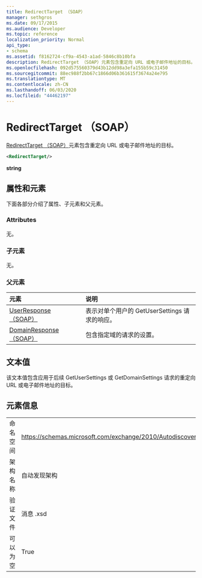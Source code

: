 ```yaml
---
title: RedirectTarget （SOAP）
manager: sethgros
ms.date: 09/17/2015
ms.audience: Developer
ms.topic: reference
localization_priority: Normal
api_type:
- schema
ms.assetid: f8162724-cf9a-4543-a1ad-5846c8b10bfa
description: RedirectTarget （SOAP）元素包含重定向 URL 或电子邮件地址的目标。
ms.openlocfilehash: 092d575560379d43b12dd98a3efa155b59c31450
ms.sourcegitcommit: 88ec988f2bb67c1866d06b361615f3674a24e795
ms.translationtype: MT
ms.contentlocale: zh-CN
ms.lasthandoff: 06/03/2020
ms.locfileid: "44462197"
---
```

# <a name="redirecttarget-soap"></a>RedirectTarget （SOAP）

[RedirectTarget （SOAP）](redirecttarget-soap.md)元素包含重定向 URL 或电子邮件地址的目标。 
  
```XML
<RedirectTarget/>
```

 **string**
## <a name="attributes-and-elements"></a>属性和元素

下面各部分介绍了属性、子元素和父元素。
  
### <a name="attributes"></a>Attributes

无。
  
### <a name="child-elements"></a>子元素

无。
  
### <a name="parent-elements"></a>父元素

|**元素**|**说明**|
|:-----|:-----|
|[UserResponse （SOAP）](userresponse-soap.md) <br/> |表示对单个用户的 GetUserSettings 请求的响应。  <br/> |
|[DomainResponse （SOAP）](domainresponse-soap.md) <br/> |包含指定域的请求的设置。  <br/> |
   
## <a name="text-value"></a>文本值

该文本值包含应用于后续 GetUserSettings 或 GetDomainSettings 请求的重定向 URL 或电子邮件地址的目标。
  
## <a name="element-information"></a>元素信息

|||
|:-----|:-----|
|命名空间  <br/> |https://schemas.microsoft.com/exchange/2010/Autodiscover  <br/> |
|架构名称  <br/> |自动发现架构  <br/> |
|验证文件  <br/> |消息 .xsd  <br/> |
|可以为空  <br/> |True  <br/> |
   


